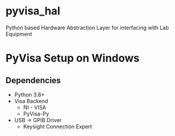 # pyvisa_hal
Python based Hardware Abstraction Layer for interfacing with Lab Equipment


# PyVisa Setup on Windows

## Dependencies

- Python 3.8+
- Visa Backend
   - NI - VISA
   - PyVisa-Py
- USB → GPIB Driver
   - Keysight Connection Expert

